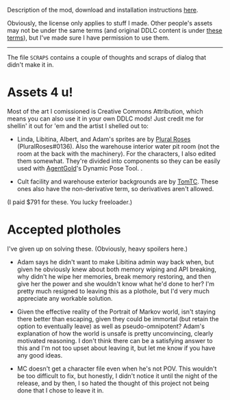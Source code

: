 Description of the mod, download and installation instructions [here](https://yujiri.xyz/works/return_to_the_portrait/).

Obviously, the license only applies to stuff I made. Other people's assets may not be under the same terms (and original DDLC content is under [these terms](https://teamsalvato.com/ip-guidelines/)), but I've made sure I have permission to use them.

---

The file `SCRAPS` contains a couple of thoughts and scraps of dialog that didn't make it in.

# Assets 4 u!

Most of the art I comissioned is Creative Commons Attribution, which means you can also use it in your own DDLC mods! Just credit me for shellin' it out for 'em and the artist I shelled out to:

* Linda, Libitina, Albert, and Adam's sprites are by [Plural Roses](https://reddit.com/u/15LarueA) (PluralRoses#0136). Also the warehouse interior water pit room (not the room at the back with the machinery). For the characters, I also edited them somewhat. They're divided into components so they can be easily used with [AgentGold](https://reddit.com/u/AgentGold)'s Dynamic Pose Tool. .

* Cult facility and warehouse exterior backgrounds are by [TomTC](https://deviantart.com/tomtc). These ones also have the non-derivative term, so derivatives aren't allowed.

(I paid $791 for these. You lucky freeloader.)

# Accepted plotholes

I've given up on solving these. (Obviously, heavy spoilers here.)

* Adam says he didn't want to make Libitina admin way back when, but given he obviously knew about both memory wiping and API breaking, why didn't he wipe her memories, break memory restoring, and then give her the power and she wouldn't know what he'd done to her? I'm pretty much resigned to leaving this as a plothole, but I'd very much appreciate any workable solution.

* Given the effective reality of the Portrait of Markov world, isn't staying there better than escaping, given they could be immortal (but retain the option to eventually leave) as well as pseudo-omnipotent? Adam's explanation of how the world is unsafe is pretty unconvincing, clearly motivated reasoning. I don't think there can be a satisfying answer to this and I'm not too upset about leaving it, but let me know if you have any good ideas.

* MC doesn't get a character file even when he's not POV. This wouldn't be too difficult to fix, but honestly, I didn't notice it until the night of the release, and by then, I so hated the thought of this project not being done that I chose to leave it in.
